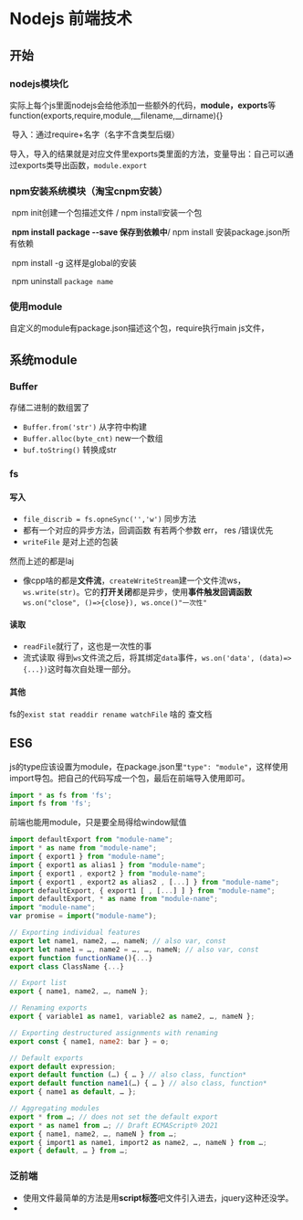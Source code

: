 # Nodejs 前端技术

## 开始

### nodejs模块化

实际上每个js里面nodejs会给他添加一些额外的代码，**module，exports**等 function(exports,require,module,__filename,__dirname){}

​	导入：通过require+名字（名字不含类型后缀）

​	导入，导入的结果就是对应文件里exports类里面的方法，变量导出：自己可以通过exports类导出函数，`module.export`

### npm安装系统模块（淘宝cnpm安装）

​	npm init创建一个包描述文件 / npm install安装一个包

​	**npm install package --save 保存到依赖中**/ npm install 安装package.json所有依赖

​	npm install -g 这样是global的安装

​	npm uninstall `package name`



### 使用module

自定义的module有package.json描述这个包，require执行main js文件，

## 系统module

### Buffer

存储二进制的数组罢了

- `Buffer.from('str')` 从字符中构建
- `Buffer.alloc(byte_cnt)` new一个数组
- `buf.toString()` 转换成str

### fs

#### 写入

- `file_discrib = fs.opneSync('','w')` 同步方法
- 都有一个对应的异步方法，回调函数 有若两个参数 err， res /错误优先
- `writeFile` 是对上述的包装

然而上述的都是laj

- 像cpp啥的都是**文件流**，`createWriteStream`建一个文件流ws，`ws.write(str)`。它的**打开关闭**都是异步，使用**事件触发回调函数**`ws.on("close", ()=>{close}), ws.once()"一次性"`

#### 读取

- `readFile`就行了，这也是一次性的事
- 流式读取 得到`ws`文件流之后，将其绑定`data`事件，`ws.on('data', (data)=>{...})`这时每次自处理一部分。

#### 其他

fs的`exist stat readdir rename watchFile` 啥的 查文档



## ES6

js的type应该设置为module，在package.json里`"type": "module"`，这样使用import导包。把自己的代码写成一个包，最后在前端导入使用即可。

```js
import * as fs from 'fs';
import fs from 'fs';
```

前端也能用module，只是要全局得给window赋值

```js
import defaultExport from "module-name";
import * as name from "module-name";
import { export1 } from "module-name";
import { export1 as alias1 } from "module-name";
import { export1 , export2 } from "module-name";
import { export1 , export2 as alias2 , [...] } from "module-name";
import defaultExport, { export1 [ , [...] ] } from "module-name";
import defaultExport, * as name from "module-name";
import "module-name";
var promise = import("module-name");
```

```js
// Exporting individual features
export let name1, name2, …, nameN; // also var, const
export let name1 = …, name2 = …, …, nameN; // also var, const
export function functionName(){...}
export class ClassName {...}

// Export list
export { name1, name2, …, nameN };

// Renaming exports
export { variable1 as name1, variable2 as name2, …, nameN };

// Exporting destructured assignments with renaming
export const { name1, name2: bar } = o;

// Default exports
export default expression;
export default function (…) { … } // also class, function*
export default function name1(…) { … } // also class, function*
export { name1 as default, … };

// Aggregating modules
export * from …; // does not set the default export
export * as name1 from …; // Draft ECMAScript® 2O21
export { name1, name2, …, nameN } from …;
export { import1 as name1, import2 as name2, …, nameN } from …;
export { default, … } from …;
```

### 泛前端

- 使用文件最简单的方法是用**script标签**吧文件引入进去，jquery这种还没学。
- 

